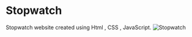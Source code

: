 # Stopwatch
Stopwatch website created using Html , CSS , JavaScript.
![Stopwatch](https://github.com/SidhuRajput/Stopwatch/assets/113462130/25531d0e-5413-4a1a-af88-0db8f6290107)
